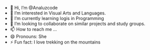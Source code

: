 - 👋 Hi, I’m @Analuzcode
- 👀 I’m interested in Visual Arts and Languages.
- 🌱 I’m currently learning logis in Programming
- 💞️ I’m looking to collaborate on similar projects and study groups.
- 📫 How to reach me ...
- 😄 Pronouns: She
- ⚡ Fun fact: I love trekking on the mountains

<!---
Analuzcode/Analuzcode is a ✨ special ✨ repository because its `README.md` (this file) appears on your GitHub profile.
You can click the Preview link to take a look at your changes.
--->
